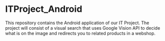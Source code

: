 # ITProject_Android
This repository contains the Android application of our IT Project. The project will consist of a visual search that uses Google Vision API to decide what is on the image and redirects you to related products in a webshop.

